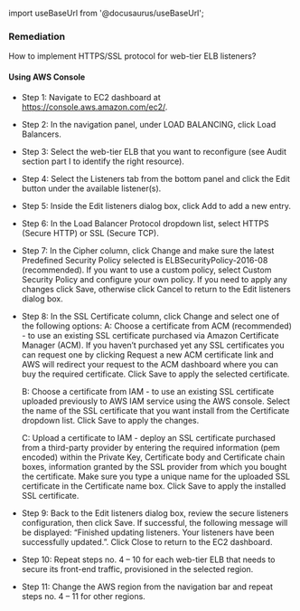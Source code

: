 import useBaseUrl from '@docusaurus/useBaseUrl';

### Remediation
How to implement HTTPS/SSL protocol for web-tier ELB listeners?

#### Using AWS Console

- Step 1: Navigate to EC2 dashboard at https://console.aws.amazon.com/ec2/.

- Step 2: In the navigation panel, under LOAD BALANCING, click Load Balancers.

- Step 3: Select the web-tier ELB that you want to reconfigure (see Audit section part I to identify the right resource).

- Step 4: Select the Listeners tab from the bottom panel and click the Edit button under the available listener(s).

- Step 5: Inside the Edit listeners dialog box, click Add to add a new entry.

- Step 6: In the Load Balancer Protocol dropdown list, select HTTPS (Secure HTTP) or SSL (Secure TCP).

- Step 7: In the Cipher column, click Change and make sure the latest Predefined Security Policy selected is ELBSecurityPolicy-2016-08 (recommended). If you want to use a custom policy, select Custom Security Policy and configure your own policy. If you need to apply any changes click Save, otherwise click Cancel to return to the Edit listeners dialog box.

- Step 8: In the SSL Certificate column, click Change and select one of the following options:
	A: Choose a certificate from ACM (recommended) - to use an existing SSL certificate purchased via Amazon Certificate Manager (ACM). If you haven’t purchased yet any SSL certificates you can request one by clicking Request a new ACM certificate link and AWS will redirect your request to the ACM dashboard where you can buy the required certificate. Click Save to apply the selected certificate.
	
    B: Choose a certificate from IAM - to use an existing SSL certificate uploaded previously to AWS IAM service using the AWS console. Select the name of the SSL certificate that you want install from the Certificate dropdown list. Click Save to apply the changes.
	
    C: Upload a certificate to IAM - deploy an SSL certificate purchased from a third-party provider by entering the required information (pem encoded) within the Private Key, Certificate body and Certificate chain boxes, information granted by the SSL provider from which you bought the certificate. Make sure you type a unique name for the uploaded SSL certificate in the Certificate name box. Click Save to apply the installed SSL certificate.

- Step 9: Back to the Edit listeners dialog box, review the secure listeners configuration, then click Save. If successful, the following message will be displayed: “Finished updating listeners. Your listeners have been successfully updated.”. Click Close to return to the EC2 dashboard.

- Step 10: Repeat steps no. 4 – 10 for each web-tier ELB that needs to secure its front-end traffic, provisioned in the selected region.

- Step 11: Change the AWS region from the navigation bar and repeat steps no. 4 – 11 for other regions.